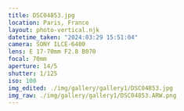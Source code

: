 ```yaml
---
title: DSC04853.jpg
location: Paris, France
layout: photo-vertical.njk
datetime_taken: "2024:03:29 15:51:04"
camera: SONY ILCE-6400
lens: E 17-70mm F2.8 B070
focal: 70mm
aperture: 14/5
shutter: 1/125
iso: 100
img_edited: ./img/gallery/gallery1/DSC04853.jpg
img_raw: ./img/gallery/gallery1/DSC04853.ARW.png
---
```

